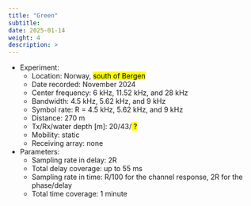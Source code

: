 ```yaml
---
title: "Green"
subtitle: 
date: 2025-01-14
weight: 4
description: >
---
```


* Experiment:
  * Location: Norway, <mark> south of Bergen
  * Date recorded: November 2024
  * Center frequency: 6 kHz, 11.52 kHz, and 28 kHz 
  * Bandwidth: 4.5 kHz, 5.62 kHz, and 9 kHz
  * Symbol rate: R = 4.5 kHz, 5.62 kHz, and 9 kHz
  * Distance: 270 m
  * Tx/Rx/water depth [m]: 20/43/<mark> ? </mark>
  * Mobility: static
  * Receiving array: none
* Parameters:
  * Sampling rate in delay: 2R
  * Total delay coverage: up to 55 ms
  * Sampling rate in time: R/100 for the channel response, 2R for the phase/delay
  * Total time coverage: 1 minute
